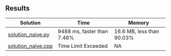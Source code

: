 ## Results
Solution | Time | Memory
---------|------|-------
[solution_naive.py](solution_naive.py) | 9488 ms, faster than 7.48% |  16.6 MB, less than 90.03%
[solution_naive.cpp](solution_naive.cpp) | Time Limit Exceeded |  NA

